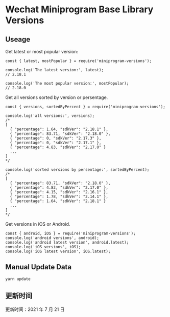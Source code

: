 
# Wechat Miniprogram Base Library Versions

## Useage

Get latest or most popular version:

```;
const { latest, mostPopular } = require('miniprogram-versions');

console.log('The latest version:', latest);
// 2.18.1

console.log('The most popular version:', mostPopular);
// 2.18.0

```

Get all versions sorted by version or persentage.

```
const { versions, sortedByPercent } = require('miniprogram-versions');

console.log('all versions:', versions);
/*
[
  { "percentage": 1.64, "sdkVer": "2.18.1" },
  { "percentage": 83.71, "sdkVer": "2.18.0" },
  { "percentage": 0, "sdkVer": "2.17.3" },
  { "percentage": 0, "sdkVer": "2.17.1" },
  { "percentage": 4.83, "sdkVer": "2.17.0" }
  ...
]
*/

console.log('sorted versions by persentage:', sortedByPercent);
/*
[
  { "percentage": 83.71, "sdkVer": "2.18.0" },
  { "percentage": 4.83, "sdkVer": "2.17.0" },
  { "percentage": 4.15, "sdkVer": "2.16.1" },
  { "percentage": 1.78, "sdkVer": "2.14.1" },
  { "percentage": 1.64, "sdkVer": "2.18.1" }
  ...
]
*/
```

Get versions in iOS or Android.

```
const { android, iOS } = require('miniprogram-versions');
console.log('android versions', android);
console.log('android latest version', android.latest);
console.log('iOS versions', iOS);
console.log('iOS latest version', iOS.latest);
```

## Manual Update Data

```
yarn update
```

## 更新时间

更新时间：2021 年 7 月 21 日
